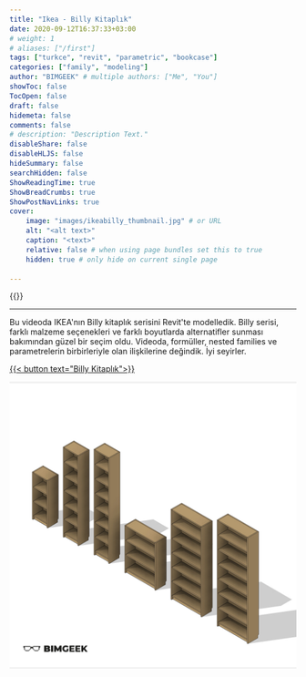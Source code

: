 ```yaml
---
title: "Ikea - Billy Kitaplık"
date: 2020-09-12T16:37:33+03:00
# weight: 1
# aliases: ["/first"]
tags: ["turkce", "revit", "parametric", "bookcase"]
categories: ["family", "modeling"]
author: "BIMGEEK" # multiple authors: ["Me", "You"]
showToc: false
TocOpen: false
draft: false
hidemeta: false
comments: false
# description: "Description Text."
disableShare: false
disableHLJS: false
hideSummary: false
searchHidden: false
ShowReadingTime: true
ShowBreadCrumbs: true
ShowPostNavLinks: true
cover:
    image: "images/ikeabilly_thumbnail.jpg" # or URL
    alt: "<alt text>"
    caption: "<text>"
    relative: false # when using page bundles set this to true
    hidden: true # only hide on current single page

---
```

{{<youtube kR9uvbgKHos>}}

---

Bu videoda IKEA'nın Billy kitaplık serisini Revit'te modelledik. Billy serisi, farklı malzeme seçenekleri ve farklı boyutlarda alternatifler sunması bakımından güzel bir seçim oldu. Videoda, formüller, nested families ve parametrelerin birbirleriyle olan ilişkilerine değindik. İyi seyirler.

<a href="files/Ikea_Kitaplık.rfa" download>
    {{< button text="Billy Kitaplık">}}
</a>

![](images/ikeabilly_post2.jpg)